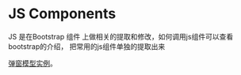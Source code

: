 # JS Components

JS 是在Bootstrap 组件 上做相关的提取和修改，如何调用js组件可以查看bootstrap的介绍，
把常用的js组件单独的提取出来

[弹窗模型实例](demo\ACE_javascript_V_1.0\ACE_Modal_V_1.5)。





